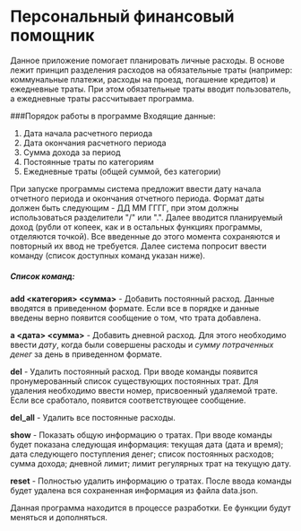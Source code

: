 # Персональный финансовый помощник
Данное приложение помогает планировать личные расходы. В основе лежит
принцип разделения расходов на обязательные траты (например: коммунальные платежи,
расходы на проезд, погашение кредитов) и ежедневные траты. При этом 
обязательные траты вводит пользователь, а ежедневные траты рассчитывает программа.

###Порядок работы в программе
Входящие данные:
1. Дата начала расчетного периода
2. Дата окончания расчетного периода
3. Сумма дохода за период
4. Постоянные траты по категориям
5. Ежедневные траты (общей суммой, без категории)

При запуске программы система предложит ввести дату начала отчетного периода и окончания отчетного периода.
Формат даты должен быть следующим - ДД ММ ГГГГ, при этом должны использоваться разделители "/" или ".".
Далее вводится планируемый доход (рубли от копеек, как и в остальных функциях программы, отделяются точкой).
Все введенные до этого момента сохраняются и повторный их ввод не требуется.
Далее система попросит ввести команду (список доступных команд указан ниже).
##### Список команд:
**add <категория> <cумма>** - Добавить постоянный расход. Данные вводятся в приведенном формате. Если все 
в порядке и данные введены верно появится сообщение о том, что трата добавлена. 

**a <дата>  <сумма>** - Добавить дневной расход. Для этого необходимо ввести *дату*, когда были совершены расходы
и *cумму потраченных денег* за день в приведенном формате.

**del** - Удалить постоянный расход. При вводе команды появится пронумерованный список существующих 
постоянных трат. Для удаления необходимо ввести номер, присвоенный удаляемой трате. Если 
все сработало, появится соответствующее сообщение.

**del_all** - Удалить все постоянные расходы.

**show** - Показать общую информацию о тратах. При вводе команды будет показана 
следующая информация: текущая дата (дата и время); дата следующего поступления денег;
список постоянных расходов; сумма дохода; дневной лимит; лимит регулярных трат на текущую дату.

**reset** - Полностью удалить информацию о тратах. После ввода команды будет удалена вся сохраненная информация
из файла data.json.

Данная программа находится в процессе разработки. Ее функции будут меняться и дополняться.
